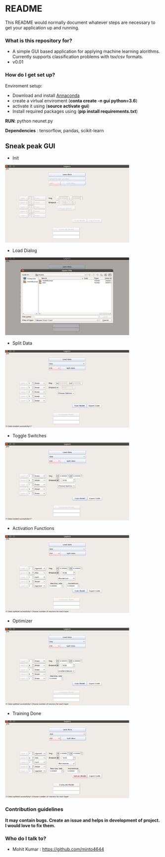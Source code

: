 # README #

This README would normally document whatever steps are necessary to get your application up and running.

### What is this repository for? ###

* A simple GUI based application for applying machine learning alorithms. Currently supports classification problems with tsv/csv formats. 
* v0.01

### How do I get set up? ###
Enviroment setup:
* Download and install [Annaconda](https://www.anaconda.com/download/)
* create a virtual enviroment (**conta create -n gui python=3.6**)
* activate it using (**source activate gui**)
* Install required packages using (**pip install requirements.txt**)	

**RUN**: python neunet.py

**Dependencies** : tensorflow, pandas, scikit-learn


## Sneak peak GUI ##

* Init 
<img src="imgs/init.png" alt="alt text" width="400" height="250">

* Load Dialog
<img src="imgs/load_dialog.png" alt="alt text" width="400" height="250">

* Split Data
<img src="imgs/split_data.png" alt="alt text" width="400" height="250">

* Toggle Switches
<img src="imgs/switches.png" alt="alt text" width="400" height="250">

* Activation Functions
<img src="imgs/activation_fns.png" alt="alt text" width="400" height="250">

* Optimizer
<img src="imgs/optimizer_1.png" alt="alt text" width="400" height="250">

* Training Done
<img src="imgs/training_complete.png" alt="alt text" width="400" height="250">

### Contribution guidelines ###
**It may contain bugs. Create an issue and helps in development of project. I would love to fix them.**



### Who do I talk to? ###

* Mohit Kumar : https://github.com/minto4644

